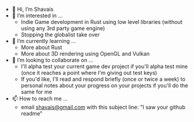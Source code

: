- 👋 Hi, I’m Shavais
- 👀 I’m interested in ... 
     - Indie Game development in Rust using low level libraries (without using any 3rd party game engine)
     - Stopping the globalist take over
- 🌱 I’m currently learning ... 
     - More about Rust
     - More about 3D rendering using OpenGL and Vulkan
- 💞️ I’m looking to collaborate on ...
     - I'll alpha test your current game dev project if you'll alpha test mine (once it reaches a point where I'm giving out test keys)
     - If you'd like, I'll read and respond briefly (once or twice a week) to personal notes about your progress on your projects if you'll do the same for me
- 📫 How to reach me ...
     - email shavais@gmail.com with this subject line: "I saw your github readme" 
<!---
Shavais/Shavais is a ✨ special ✨ repository because its `README.md` (this file) appears on your GitHub profile.
You can click the Preview link to take a look at your changes.
--->
